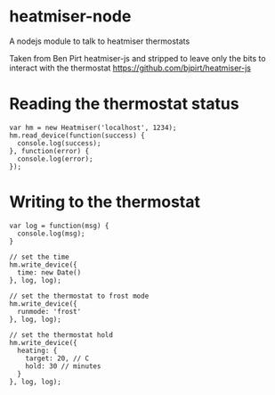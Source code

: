heatmiser-node
==============

A nodejs module to talk to heatmiser thermostats

Taken from Ben Pirt heatmiser-js and stripped to leave only the bits to interact with the thermostat
https://github.com/bjpirt/heatmiser-js

# Reading the thermostat status

    var hm = new Heatmiser('localhost', 1234);
    hm.read_device(function(success) {
      console.log(success);
    }, function(error) {
      console.log(error);
    });

# Writing to the thermostat

    var log = function(msg) {
      console.log(msg);
    }

    // set the time
    hm.write_device({
      time: new Date()
    }, log, log);

    // set the thermostat to frost mode
    hm.write_device({
      runmode: 'frost'
    }, log, log);

    // set the thermostat hold
    hm.write_device({
      heating: {
        target: 20, // C
        hold: 30 // minutes
      }
    }, log, log);
